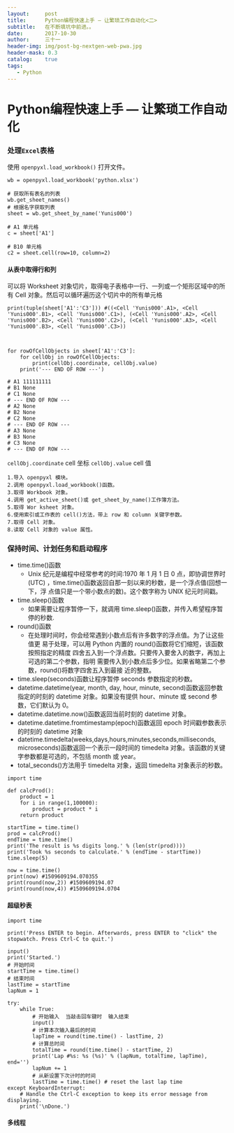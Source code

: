 ```yaml
---
layout:     post
title:      Python编程快速上手 — 让繁琐工作自动化<二>
subtitle:   在不断填坑中前进。。
date:       2017-10-30
author:     三十一
header-img: img/post-bg-nextgen-web-pwa.jpg
header-mask: 0.3
catalog:    true
tags:
   - Python
---
```


# Python编程快速上手 — 让繁琐工作自动化

### 处理`Excel`表格

使用 `openpyxl.load_workbook()` 打开文件。


```
wb = openpyxl.load_workbook('python.xlsx')

# 获取所有表名的列表
wb.get_sheet_names()
# 根据名字获取列表
sheet = wb.get_sheet_by_name('Yunis000')

# A1 单元格
c = sheet['A1']

# B10 单元格
c2 = sheet.cell(row=10, column=2)
```

#### 从表中取得行和列

可以将 Worksheet 对象切片，取得电子表格中一行、一列或一个矩形区域中的所有 Cell 对象。然后可以循环遍历这个切片中的所有单元格



```
print(tuple(sheet['A1':'C3'])) #((<Cell 'Yunis000'.A1>, <Cell 'Yunis000'.B1>, <Cell 'Yunis000'.C1>), (<Cell 'Yunis000'.A2>, <Cell 'Yunis000'.B2>, <Cell 'Yunis000'.C2>), (<Cell 'Yunis000'.A3>, <Cell 'Yunis000'.B3>, <Cell 'Yunis000'.C3>))



for rowOfCellObjects in sheet['A1':'C3']:
    for cellObj in rowOfCellObjects:
        print(cellObj.coordinate, cellObj.value)
    print('--- END OF ROW ---')

# A1 111111111
# B1 None
# C1 None
# --- END OF ROW ---
# A2 None
# B2 None
# C2 None
# --- END OF ROW ---
# A3 None
# B3 None
# C3 None
# --- END OF ROW ---
```

`cellObj.coordinate` cell 坐标
`cellObj.value` cell 值


```
1.导入 openpyxl 模块。2.调用 openpyxl.load_workbook()函数。3.取得 Workbook 对象。4.调用 get_active_sheet()或 get_sheet_by_name()工作簿方法。 
5.取得 Wor ksheet 对象。6.使用索引或工作表的 cell()方法，带上 row 和 column 关键字参数。 
7.取得 Cell 对象。8.读取 Cell 对象的 value 属性。
```

### 保持时间、计划任务和启动程序

* time.time()函数
    - Unix 纪元是编程中经常参考的时间:1970 年 1 月 1 日 0 点，即协调世界时(UTC) ，time.time()函数返回自那一刻以来的秒数，是一个浮点值(回想一下，浮 点值只是一个带小数点的数)。这个数字称为 UNIX 纪元时间戳。
* time.sleep()函数
    - 如果需要让程序暂停一下，就调用 time.sleep()函数，并传入希望程序暂停的秒数.
* round()函数
    - 在处理时间时，你会经常遇到小数点后有许多数字的浮点值。为了让这些值更 易于处理，可以用 Python 内置的 round()函数将它们缩短，该函数按照指定的精度 四舍五入到一个浮点数。只要传入要舍入的数字，再加上可选的第二个参数，指明 需要传入到小数点后多少位。如果省略第二个参数，round()将数字四舍五入到最接 近的整数。
* time.sleep(seconds)函数让程序暂停 seconds 参数指定的秒数。
* datetime.datetime(year, month, day, hour, minute, second)函数返回参数指定的时刻的 datetime 对象。如果没有提供 hour、minute 或 second 参数，它们默认为 0。
* datetime.datetime.now()函数返回当前时刻的 datetime 对象。
* datetime.datetime.fromtimestamp(epoch)函数返回 epoch 时间戳参数表示的时刻的 datetime 对象
*  datetime.timedelta(weeks,days,hours,minutes,seconds,milliseconds, microseconds)函数返回一个表示一段时间的 timedelta 对象。该函数的关键字参数都是可选的，不包括 month 或 year。
*  total_seconds()方法用于 timedelta 对象，返回 timedelta 对象表示的秒数。
    


```
import time

def calcProd():
    product = 1
    for i in range(1,100000):
        product = product * i
    return product

startTime = time.time()
prod = calcProd()
endTime = time.time()
print('The result is %s digits long.' % (len(str(prod))))
print('Took %s seconds to calculate.' % (endTime - startTime))
time.sleep(5)

now = time.time()
print(now) #1509609194.070355
print(round(now,2)) #1509609194.07
print(round(now,4)) #1509609194.0704

```


#### 超级秒表

```
import time

print('Press ENTER to begin. Afterwards, press ENTER to "click" the stopwatch. Press Ctrl-C to quit.')

input()
print('Started.')
# 开始时间
startTime = time.time()
# 结束时间
lastTime = startTime
lapNum = 1

try:
    while True:
        # 开始输入  当敲击回车键时  输入结束
        input()
        # 计算本次输入最后的时间
        lapTime = round(time.time() - lastTime, 2)
        # 计算总时间
        totalTime = round(time.time() - startTime, 2)
        print('Lap #%s: %s (%s)' % (lapNum, totalTime, lapTime), end='')
        lapNum += 1
        # 从新设置下次计时的时间
        lastTime = time.time() # reset the last lap time
except KeyboardInterrupt:
    # Handle the Ctrl-C exception to keep its error message from displaying.
    print('\nDone.')

```

#### 多线程

```

```

